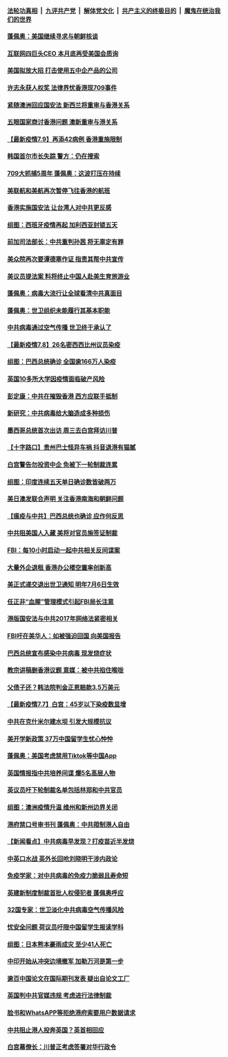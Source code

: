 ####  [法轮功真相](../../../../basic/blob/master/README.md?t=07100202) &nbsp;|&nbsp; [九评共产党](../../../../9ping.md/blob/master/README.md?t=07100202) &nbsp;|&nbsp; [解体党文化](../../../../jtdwh.md/blob/master/README.md?t=07100202)  &nbsp;|&nbsp; [共产主义的终极目的](../../../../gczydzjmd.md/blob/master/README.md?t=07100202) &nbsp;|&nbsp; [魔鬼在统治我们的世界](../../../../mgztzwmdsj.md/blob/master/README.md?t=07100202) 

#### [蓬佩奥：美国继续寻求与朝鲜核谈](../pages/nsc418/n12244538.md?t=07100202) 

#### [互联网四巨头CEO 本月底再受美国会质询](../pages/nsc418/n12244283.md?t=07100202) 

#### [美国拟放大招 打击使用五中企产品的公司](../pages/nsc418/n12244402.md?t=07100202) 

#### [许志永获人权奖 法律界忧香港现709事件](../pages/nsc418/n12244380.md?t=07100202) 

#### [紧随澳洲回应国安法 新西兰将重审与香港关系](../pages/nsc418/n12244085.md?t=07100202) 

#### [五眼国家商讨香港问题 澳新重审与港关系](../pages/nsc418/n12244260.md?t=07100202) 

#### [【最新疫情7.9】再添42病例 香港重施限制](../pages/nsc418/n12242776.md?t=07100202) 

#### [韩国首尔市长失踪 警方：仍在搜索](../pages/nsc418/n12243734.md?t=07100202) 

#### [709大抓捕5周年 蓬佩奥：这波打压在持续](../pages/nsc418/n12243611.md?t=07100202) 

#### [美联航和美航再次暂停飞往香港的航班](../pages/nsc418/n12243607.md?t=07100202) 

#### [香港实施国安法 让台湾人对中共更反感](../pages/nsc418/n12243520.md?t=07100202) 

#### [组图：西班牙疫情再起 加利西亚封锁五天](../pages/nsc418/n12241508.md?t=07100202) 

#### [前加司法部长：中共重判孙茜 将无辜定有罪](../pages/nsc418/n12242297.md?t=07100202) 

#### [美众院再次要谭德塞作证 指责其帮中共宣传](../pages/nsc418/n12242500.md?t=07100202) 

#### [美议员提法案 料将终止中国人赴美生育旅游业](../pages/nsc418/n12242470.md?t=07100202) 

#### [蓬佩奥：病毒大流行让全球看清中共真面目](../pages/nsc418/n12242486.md?t=07100202) 

#### [蓬佩奥：世卫组织未能履行其基本职能](../pages/nsc418/n12242263.md?t=07100202) 

#### [中共病毒通过空气传播 世卫终于承认了](../pages/nsc418/n12241930.md?t=07100202) 

#### [【最新疫情7.8】26名密西西比州议员染疫](../pages/nsc418/n12239975.md?t=07100202) 

#### [组图：巴西总统确诊 全国逾166万人染疫](../pages/nsc418/n12240754.md?t=07100202) 

#### [英国10多所大学因疫情面临破产风险](../pages/nsc418/n12241724.md?t=07100202) 

#### [彭定康：中共在摧毁香港 西方应联手抵制](../pages/nsc418/n12241830.md?t=07100202) 

#### [新研究：中共病毒给大脑造成多种损伤](../pages/nsc418/n12241750.md?t=07100202) 

#### [墨西哥总统首次出访 周三去白宫拜访川普](../pages/nsc418/n12241397.md?t=07100202) 

#### [【十字路口】贵州巴士怪异车祸 抖音退港有猫腻](../pages/nsc418/n12240298.md?t=07100202) 

#### [白宫警告勿投资中企 免被下一轮制裁连累](../pages/nsc418/n12241334.md?t=07100202) 

#### [组图：印度连续五天单日确诊数皆破两万](../pages/nsc418/n12238724.md?t=07100202) 

#### [美日澳发联合声明 关注香港南海和朝鲜问题](../pages/nsc418/n12240998.md?t=07100202) 

#### [【瘟疫与中共】巴西总统也确诊 应作何反思](../pages/nsc418/n12240166.md?t=07100202) 

#### [中共阻美国人入藏 美将对官员施签证制裁](../pages/nsc418/n12240452.md?t=07100202) 

#### [FBI：每10小时启动一起中共相关反间谍案](../pages/nsc418/n12239799.md?t=07100202) 

#### [大量外企退租 香港办公楼空置率创新高](../pages/nsc418/n12240111.md?t=07100202) 

#### [美正式递交退出世卫通知 明年7月6日生效](../pages/nsc418/n12239902.md?t=07100202) 

#### [任正非“血腥”管理模式引起FBI局长注意](../pages/nsc418/n12239966.md?t=07100202) 

#### [港版国安法与中共2017年网络法紧密相关](../pages/nsc418/n12239427.md?t=07100202) 

#### [FBI吁在美华人：如被强迫回国 向美国报告](../pages/nsc418/n12239450.md?t=07100202) 

#### [巴西总统宣布感染中共病毒 现发烧症状](../pages/nsc418/n12239468.md?t=07100202) 

#### [教宗讲稿删香港议题 意媒：被中共掐住喉咙](../pages/nsc418/n12239424.md?t=07100202) 

#### [父债子还？韩法院判金正恩赔款3.5万美元](../pages/nsc418/n12239338.md?t=07100202) 

#### [【最新疫情7.7】白宫：45岁以下染疫数显增](../pages/nsc418/n12237581.md?t=07100202) 

#### [中共在克什米尔建水坝 引发大规模抗议](../pages/nsc418/n12239209.md?t=07100202) 

#### [美开学新政策 37万中国留学生忧心忡忡](../pages/nsc418/n12239233.md?t=07100202) 

#### [蓬佩奥：美国考虑禁用Tiktok等中国App](../pages/nsc418/n12238644.md?t=07100202) 

#### [英国情报指中共培养间谍 爆5名高层人物](../pages/nsc418/n12238557.md?t=07100202) 

#### [英议员吁下轮制裁名单包括林郑和中共官员](../pages/nsc418/n12238655.md?t=07100202) 

#### [组图：澳洲疫情升温 维州和新州边界关闭](../pages/nsc418/n12236420.md?t=07100202) 

#### [港府禁口号审书刊 蓬佩奥：中共箝制港人自由](../pages/nsc418/n12238057.md?t=07100202) 

#### [【新闻看点】中共病毒早发现？打疫苗近半发烧](../pages/nsc418/n12237234.md?t=07100202) 

#### [中英口水战 英外长回呛刘晓明干涉内政论](../pages/nsc418/n12237345.md?t=07100202) 

#### [免疫学家：对中共病毒的免疫力脆弱且寿命短](../pages/nsc418/n12237337.md?t=07100202) 

#### [英建新制度制裁首批人权侵犯者 蓬佩奥呼应](../pages/nsc418/n12237281.md?t=07100202) 

#### [32国专家：世卫淡化中共病毒空气传播风险](../pages/nsc418/n12237248.md?t=07100202) 

#### [忧安全问题 荷议员吁限中国留学生报读学科](../pages/nsc418/n12236937.md?t=07100202) 

#### [组图：日本熊本豪雨成灾 至少41人死亡](../pages/nsc418/n12235775.md?t=07100202) 

#### [中印开始从冲突边境撤军 加勒万河是第一步](../pages/nsc418/n12236708.md?t=07100202) 

#### [逾百中国论文在国际期刊发表 疑出自论文工厂](../pages/nsc418/n12236843.md?t=07100202) 

#### [英国判中共官媒违规 考虑进行法律制裁](../pages/nsc418/n12236722.md?t=07100202) 

#### [脸书和WhatsAPP等拒绝港府索要用户数据请求](../pages/nsc418/n12236669.md?t=07100202) 

#### [中共阻止港人投奔英国？英首相回应](../pages/nsc418/n12236576.md?t=07100202) 

#### [白宫幕僚长：川普正考虑签署对华行政令](../pages/nsc418/n12236557.md?t=07100202) 

